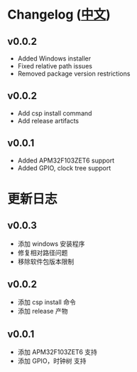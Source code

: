 # Changelog ([中文](#中文))

## v0.0.2

- Added Windows installer
- Fixed relative path issues
- Removed package version restrictions

## v0.0.2

- Add csp install command
- Add release artifacts

## v0.0.1

- Added APM32F103ZET6 support
- Added GPIO, clock tree support

<h1 id="中文"></h1>

# 更新日志

## v0.0.3

- 添加 windows 安装程序
- 修复相对路径问题
- 移除软件包版本限制

## v0.0.2

- 添加 csp install 命令
- 添加 release 产物

## v0.0.1

- 添加 APM32F103ZET6 支持
- 添加 GPIO，时钟树 支持
